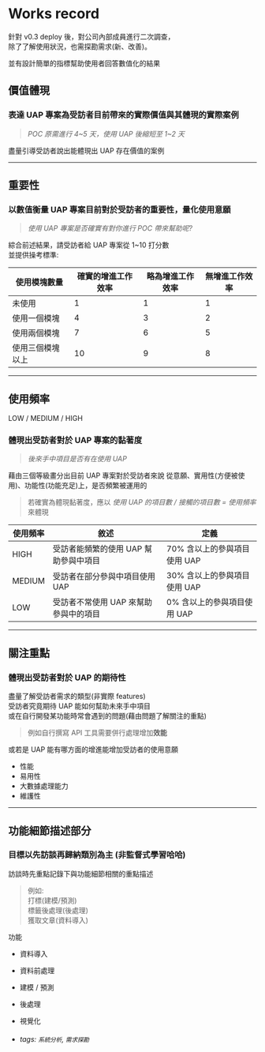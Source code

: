 # Works record

針對 v0.3 deploy 後，對公司內部成員進行二次調查，    
除了了解使用狀況，也需探勘需求(新、改善)。


並有設計簡單的指標幫助使用者回答數值化的結果


## 價值體現

### 表達 UAP 專案為受訪者目前帶來的**實際價值**與**其體現的實際案例**
> _POC 原需進行 4~5 天，使用 UAP 後縮短至 1~2 天_

盡量引導受訪者說出能體現出 UAP 存在價值的案例

---
## 重要性

### 以數值衡量 UAP 專案目前對於受訪者的**重要性**，量化**使用意願**
> _使用 UAP 專案是否確實有對你進行 POC 帶來幫助呢?_

綜合前述結果，請受訪者給 UAP 專案從 1~10 打分數    
並提供操考標準:

| 使用模塊數量     | 確實的增進工作效率 | 略為增進工作效率 | 無增進工作效率 |
| ---------------- | ------------------ | ---------------- | -------------- |
| 未使用           | 1                  | 1                | 1              |
| 使用一個模塊     | 4                  | 3                | 2              |
| 使用兩個模塊     | 7                  | 6                | 5              |
| 使用三個模塊以上 | 10                 | 9                | 8              |



---
## 使用頻率

LOW / MEDIUM / HIGH

### 體現出受訪者對於 UAP 專案的**黏著度**
> _後來手中項目是否有在使用 UAP_

藉由三個等級畫分出目前 UAP 專案對於受訪者來說
從意願、實用性(方便被使用)、功能性(功能充足)上，是否頻繁被運用的

> 若確實為體現黏著度，應以 _使用 UAP 的項目數 / 接觸的項目數 = 使用頻率_ 來體現

| 使用頻率 | 敘述                                  | 定義                         |
| -------- | ------------------------------------- | ---------------------------- |
| HIGH     | 受訪者能頻繁的使用 UAP 幫助參與中項目 | 70% 含以上的參與項目使用 UAP |
| MEDIUM   | 受訪者在部分參與中項目使用 UAP        | 30% 含以上的參與項目使用 UAP |
| LOW      | 受訪者不常使用 UAP 來幫助參與中的項目 | 0% 含以上的參與項目使用 UAP  |



---
## 關注重點

### 體現出受訪者對於 UAP 的**期待性**

盡量了解受訪者需求的類型(非實際 features)    
受訪者究竟期待 UAP 能如何幫助未來手中項目    
或在自行開發某功能時常會遇到的問題(藉由問題了解關注的重點)
> 例如自行撰寫 API 工具需要併行處理增加**效能**

或若是 UAP 能有哪方面的增進能增加受訪者的使用意願

- 性能
- 易用性
- 大數據處理能力
- 維護性

---
## 功能細節描述部分

### 目標以先訪談再歸納類別為主 (非監督式學習哈哈)

訪談時先重點記錄下與功能細節相關的重點描述

> 例如:    
> 打標(建模/預測)    
> 標籤後處理(後處理)    
> 獲取文章(資料導入)


功能
- 資料導入
- 資料前處理
- 建模 / 預測
- 後處理
- 視覺化

- ###### tags: `系統分析`, `需求探勘`
  